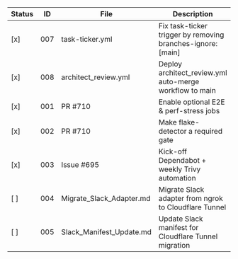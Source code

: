 | Status | ID  | File                       | Description                                               |
|--------|-----|----------------------------|-----------------------------------------------------------|
| [x]    | 007 | task-ticker.yml            | Fix task-ticker trigger by removing branches-ignore: [main] |
| [x]   | 008 | architect_review.yml       | Deploy architect_review.yml auto-merge workflow to main   |
| [x]    | 001 | PR #710                    | Enable optional E2E & perf-stress jobs                    |
| [x]    | 002 | PR #710                    | Make flake-detector a required gate                       |
| [x]    | 003 | Issue #695                 | Kick-off Dependabot + weekly Trivy automation             |
| [ ]    | 004 | Migrate_Slack_Adapter.md   | Migrate Slack adapter from ngrok to Cloudflare Tunnel     |
| [ ]    | 005 | Slack_Manifest_Update.md   | Update Slack manifest for Cloudflare Tunnel migration     |
